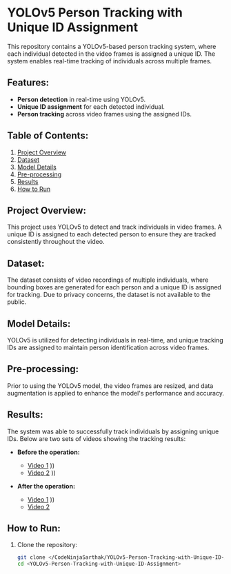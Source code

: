 # YOLOv5 Person Tracking with Unique ID Assignment

This repository contains a YOLOv5-based person tracking system, where each individual detected in the video frames is assigned a unique ID. The system enables real-time tracking of individuals across multiple frames.

## Features:
- **Person detection** in real-time using YOLOv5.
- **Unique ID assignment** for each detected individual.
- **Person tracking** across video frames using the assigned IDs.

## Table of Contents:
1. [Project Overview](#project-overview)
2. [Dataset](#dataset)
3. [Model Details](#model-details)
4. [Pre-processing](#pre-processing)
5. [Results](#results)
6. [How to Run](#how-to-run)

## Project Overview:
This project uses YOLOv5 to detect and track individuals in video frames. A unique ID is assigned to each detected person to ensure they are tracked consistently throughout the video.

## Dataset:
The dataset consists of video recordings of multiple individuals, where bounding boxes are generated for each person and a unique ID is assigned for tracking. Due to privacy concerns, the dataset is not available to the public.

## Model Details:
YOLOv5 is utilized for detecting individuals in real-time, and unique tracking IDs are assigned to maintain person identification across video frames.

## Pre-processing:
Prior to using the YOLOv5 model, the video frames are resized, and data augmentation is applied to enhance the model's performance and accuracy.

## Results:
The system was able to successfully track individuals by assigning unique IDs. Below are two sets of videos showing the tracking results:

- **Before the operation:**
   - [Video 1](https://drive.google.com/uc?export=download&id=1Sq9cclGnREg85-YPptubcObgvuLM8s_W)
))
   - [Video 2](https://drive.google.com/uc?export=download&id=1htdcwl0SqPxDslfloJnC0sPKzsNLnsNw)
))

- **After the operation:**
   - [Video 1](https://drive.google.com/uc?export=download&id=1lx1vh9npIZC-Hi0kkiZWCPQ3a1cxZCZa)
))
   - [Video 2](https://drive.google.com/uc?export=download&id=1ngVFzFLx1oBl_brjs4OHacFfzIm08dQE)


## How to Run:
1. Clone the repository:
   ```bash
   git clone </CodeNinjaSarthak/YOLOv5-Person-Tracking-with-Unique-ID-Assignment/>
   cd <YOLOv5-Person-Tracking-with-Unique-ID-Assignment>
